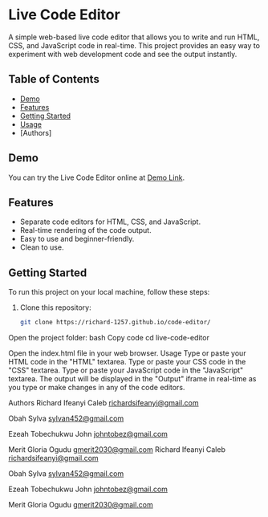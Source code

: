 # Live Code Editor

A simple web-based live code editor that allows you to write and run HTML, CSS, and JavaScript code in real-time. This project provides an easy way to experiment with web development code and see the output instantly. 

## Table of Contents

- [Demo](#demo)
- [Features](#features)
- [Getting Started](#getting-started)
- [Usage](#usage)
- [Authors] 

## Demo

You can try the Live Code Editor online at [Demo Link](https://example.com).

## Features

- Separate code editors for HTML, CSS, and JavaScript.
- Real-time rendering of the code output.
- Easy to use and beginner-friendly.
- Clean to use.

## Getting Started

To run this project on your local machine, follow these steps:

1. Clone this repository:

   ```bash
   git clone https://richard-1257.github.io/code-editor/

Open the project folder:
bash
Copy code
cd live-code-editor


Open the index.html file in your web browser.
Usage
Type or paste your HTML code in the "HTML" textarea.
Type or paste your CSS code in the "CSS" textarea.
Type or paste your JavaScript code in the "JavaScript" textarea.
The output will be displayed in the "Output" iframe in real-time as you type or make changes in any of the code editors.

Authors
Richard Ifeanyi Caleb
richardsifeanyi@gmail.com

Obah Sylva
sylvan452@gmail.com

Ezeah Tobechukwu John
johntobez@gmail.com

Merit Gloria Ogudu
gmerit2030@gmail.com
Richard Ifeanyi Caleb
richardsifeanyi@gmail.com

Obah Sylva
sylvan452@gmail.com

Ezeah Tobechukwu John
johntobez@gmail.com

Merit Gloria Ogudu
gmerit2030@gmail.com
